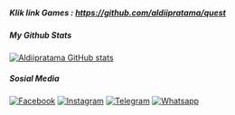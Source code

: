 ##### Klik link Games : https://github.com/aldiipratama/quest

##### My Github Stats
[![Aldiipratama GitHub stats](https://github-readme-stats.vercel.app/api?username=aldiipratama&custom_title=Kartu+Tanda+Github&count_private=true&show_icons=true&theme=dracula&include_all_commits=true&title_color=FAD000&icon_color=884DFF&border_color=000000&locale=id&text_color=96C3EB)](https://github.com/aldiipratama/github-readme-stats)

##### Sosial Media
[![Facebook](https://img.shields.io/badge/Facebook-blue?style=for-the-badge&logo=Facebook&logoColor=white)](https://facebook.com/aldiprtm4)
[![Instagram](https://img.shields.io/badge/Instagram-9B6954?style=for-the-badge&logo=Instagram&logoColor=white)](https://instagram.com/rinaldi_r7)
[![Telegram](https://img.shields.io/badge/Telegram-9CF?style=for-the-badge&logo=Telegram&logoColor=white)](https://t.me/aldiprtm4)
[![Whatsapp](https://img.shields.io/badge/Whatsapp-success?style=for-the-badge&logo=Whatsapp&logoColor=white)](https://wa.me/6285798257393)
